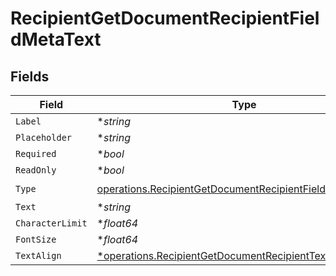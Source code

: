 # RecipientGetDocumentRecipientFieldMetaText


## Fields

| Field                                                                                                                                  | Type                                                                                                                                   | Required                                                                                                                               | Description                                                                                                                            |
| -------------------------------------------------------------------------------------------------------------------------------------- | -------------------------------------------------------------------------------------------------------------------------------------- | -------------------------------------------------------------------------------------------------------------------------------------- | -------------------------------------------------------------------------------------------------------------------------------------- |
| `Label`                                                                                                                                | **string*                                                                                                                              | :heavy_minus_sign:                                                                                                                     | N/A                                                                                                                                    |
| `Placeholder`                                                                                                                          | **string*                                                                                                                              | :heavy_minus_sign:                                                                                                                     | N/A                                                                                                                                    |
| `Required`                                                                                                                             | **bool*                                                                                                                                | :heavy_minus_sign:                                                                                                                     | N/A                                                                                                                                    |
| `ReadOnly`                                                                                                                             | **bool*                                                                                                                                | :heavy_minus_sign:                                                                                                                     | N/A                                                                                                                                    |
| `Type`                                                                                                                                 | [operations.RecipientGetDocumentRecipientFieldMetaTypeText](../../models/operations/recipientgetdocumentrecipientfieldmetatypetext.md) | :heavy_check_mark:                                                                                                                     | N/A                                                                                                                                    |
| `Text`                                                                                                                                 | **string*                                                                                                                              | :heavy_minus_sign:                                                                                                                     | N/A                                                                                                                                    |
| `CharacterLimit`                                                                                                                       | **float64*                                                                                                                             | :heavy_minus_sign:                                                                                                                     | N/A                                                                                                                                    |
| `FontSize`                                                                                                                             | **float64*                                                                                                                             | :heavy_minus_sign:                                                                                                                     | N/A                                                                                                                                    |
| `TextAlign`                                                                                                                            | [*operations.RecipientGetDocumentRecipientTextAlign5](../../models/operations/recipientgetdocumentrecipienttextalign5.md)              | :heavy_minus_sign:                                                                                                                     | N/A                                                                                                                                    |